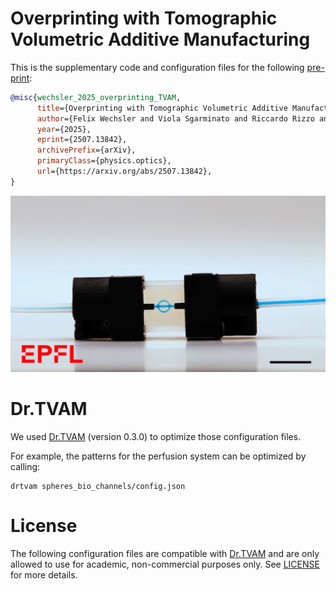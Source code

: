 # Overprinting with Tomographic Volumetric Additive Manufacturing

This is the supplementary code and configuration files for the following [pre-print](https://arxiv.org/abs/2507.13842):

```bibtex
@misc{wechsler_2025_overprinting_TVAM,
      title={Overprinting with Tomographic Volumetric Additive Manufacturing}, 
      author={Felix Wechsler and Viola Sgarminato and Riccardo Rizzo and Baptiste Nicolet and Wenzel Jakob and Christophe Moser},
      year={2025},
      eprint={2507.13842},
      archivePrefix={arXiv},
      primaryClass={physics.optics},
      url={https://arxiv.org/abs/2507.13842}, 
}
```

<a  href="https://www.youtube.com/watch?v=ePuIFgeUbNk"><img src="channel.jpg"  width="700"></a>



# Dr.TVAM
We used [Dr.TVAM](https://github.com/rgl-epfl/drtvam) (version 0.3.0) to optimize those configuration files.

For example, the patterns for the perfusion system can be optimized by calling:
```
drtvam spheres_bio_channels/config.json
```


# License
The following configuration files are compatible with [Dr.TVAM](https://github.com/rgl-epfl/drtvam) and are only allowed to use for academic, non-commercial purposes only. See [LICENSE](LICENSE) for more details.
